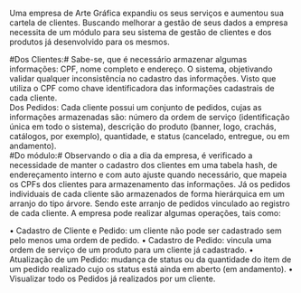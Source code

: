 Uma empresa de Arte Gráfica expandiu os seus serviços e aumentou sua cartela de clientes. Buscando melhorar a gestão de seus dados a empresa 
necessita de um módulo para seu sistema de gestão de clientes e dos produtos já desenvolvido para os mesmos.<br>

#Dos Clientes:# Sabe-se, que é necessário armazenar algumas informações: CPF, nome completo
e endereço. O sistema, objetivando validar qualquer inconsistência no cadastro das 
informações. Visto que utiliza o CPF como chave identificadora das informações cadastrais de 
cada cliente.<br>
Dos Pedidos: Cada cliente possui um conjunto de pedidos, cujas as informações armazenadas 
são: número da ordem de serviço (identificação única em todo o sistema), descrição do produto
(banner, logo, crachás, catálogos, por exemplo), quantidade, e status (cancelado, entregue, ou 
em andamento). <br>
#Do módulo:# Observando o dia a dia da empresa, é verificado a necessidade de manter o cadastro 
dos clientes em uma tabela hash, de endereçamento interno e com auto ajuste quando 
necessário, que mapeia os CPFs dos clientes para armazenamento das informações. Já os 
pedidos individuais de cada cliente são armazenados de forma hierárquica em um arranjo do 
tipo árvore. Sendo este arranjo de pedidos vinculado ao registro de cada cliente.
A empresa pode realizar algumas operações, tais como:

• Cadastro de Cliente e Pedido: um cliente não pode ser cadastrado sem pelo menos uma 
ordem de pedido.
• Cadastro de Pedido: vincula uma ordem de serviço de um produto para um cliente já 
cadastrado.
• Atualização de um Pedido: mudança de status ou da quantidade do item de um pedido 
realizado cujo os status está ainda em aberto (em andamento).
• Visualizar todo os Pedidos já realizados por um cliente.

